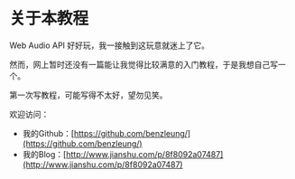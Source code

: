 # 关于本教程

Web Audio API 好好玩，我一接触到这玩意就迷上了它。

然而，网上暂时还没有一篇能让我觉得比较满意的入门教程，于是我想自己写一个。

第一次写教程，可能写得不太好，望勿见笑。

欢迎访问：

* 我的Github：[https://github.com/benzleung/](https://github.com/benzleung/)
* 我的Blog：[http://www.jianshu.com/p/8f8092a07487](http://www.jianshu.com/p/8f8092a07487)




